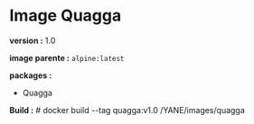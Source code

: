 Image Quagga
============

**version :** 1.0

**image parente :** `alpine:latest`

**packages :**
* Quagga

**Build :**
    # docker build --tag quagga:v1.0 /YANE/images/quagga
